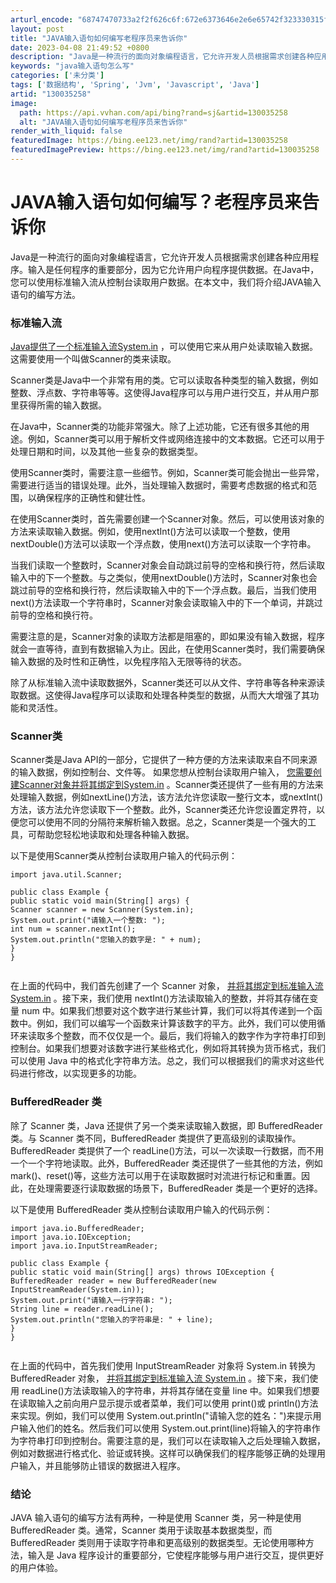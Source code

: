 ```yaml
---
arturl_encode: "68747470733a2f2f626c6f:672e6373646e2e6e65742f323330315f37373130323438382f:61727469636c652f64657461696c732f313330303335323538"
layout: post
title: "JAVA输入语句如何编写老程序员来告诉你"
date: 2023-04-08 21:49:52 +0800
description: "Java是一种流行的面向对象编程语言，它允许开发人员根据需求创建各种应用程序。输入是任何程序的重要部"
keywords: "java输入语句怎么写"
categories: ['未分类']
tags: ['数据结构', 'Spring', 'Jvm', 'Javascript', 'Java']
artid: "130035258"
image:
  path: https://api.vvhan.com/api/bing?rand=sj&artid=130035258
  alt: "JAVA输入语句如何编写老程序员来告诉你"
render_with_liquid: false
featuredImage: https://bing.ee123.net/img/rand?artid=130035258
featuredImagePreview: https://bing.ee123.net/img/rand?artid=130035258
---
```


# JAVA输入语句如何编写？老程序员来告诉你

Java是一种流行的面向对象编程语言，它允许开发人员根据需求创建各种应用程序。输入是任何程序的重要部分，因为它允许用户向程序提供数据。在Java中，您可以使用标准输入流从控制台读取用户数据。在本文中，我们将介绍JAVA输入语句的编写方法。

### 标准输入流

[Java提供了一个标准输入流System.in](http://xn--javasystem-tf2pypq2b17hn2ilsb564ob4ponxs20n.in/ "Java提供了一个标准输入流System.in")
，可以使用它来从用户处读取输入数据。这需要使用一个叫做Scanner的类来读取。

Scanner类是Java中一个非常有用的类。它可以读取各种类型的输入数据，例如整数、浮点数、字符串等等。这使得Java程序可以与用户进行交互，并从用户那里获得所需的输入数据。

在Java中，Scanner类的功能非常强大。除了上述功能，它还有很多其他的用途。例如，Scanner类可以用于解析文件或网络连接中的文本数据。它还可以用于处理日期和时间，以及其他一些复杂的数据类型。

使用Scanner类时，需要注意一些细节。例如，Scanner类可能会抛出一些异常，需要进行适当的错误处理。此外，当处理输入数据时，需要考虑数据的格式和范围，以确保程序的正确性和健壮性。

在使用Scanner类时，首先需要创建一个Scanner对象。然后，可以使用该对象的方法来读取输入数据。例如，使用nextInt()方法可以读取一个整数，使用nextDouble()方法可以读取一个浮点数，使用next()方法可以读取一个字符串。

当我们读取一个整数时，Scanner对象会自动跳过前导的空格和换行符，然后读取输入中的下一个整数。与之类似，使用nextDouble()方法时，Scanner对象也会跳过前导的空格和换行符，然后读取输入中的下一个浮点数。最后，当我们使用next()方法读取一个字符串时，Scanner对象会读取输入中的下一个单词，并跳过前导的空格和换行符。

需要注意的是，Scanner对象的读取方法都是阻塞的，即如果没有输入数据，程序就会一直等待，直到有数据输入为止。因此，在使用Scanner类时，我们需要确保输入数据的及时性和正确性，以免程序陷入无限等待的状态。

除了从标准输入流中读取数据外，Scanner类还可以从文件、字符串等各种来源读取数据。这使得Java程序可以读取和处理各种类型的数据，从而大大增强了其功能和灵活性。

### Scanner类

Scanner类是Java API的一部分，它提供了一种方便的方法来读取来自不同来源的输入数据，例如控制台、文件等。 如果您想从控制台读取用户输入，
[您需要创建Scanner对象并将其绑定到System.in](http://xn--scannersystem-v40vz8e3jv62l2nbch657b7ucisog84pzu4b99or98d.in/ "您需要创建Scanner对象并将其绑定到System.in")
。Scanner类还提供了一些有用的方法来处理输入数据，例如nextLine()方法，该方法允许您读取一整行文本，或nextInt()方法，该方法允许您读取下一个整数。此外，Scanner类还允许您设置定界符，以便您可以使用不同的分隔符来解析输入数据。总之，Scanner类是一个强大的工具，可帮助您轻松地读取和处理各种输入数据。

以下是使用Scanner类从控制台读取用户输入的代码示例：

```
import java.util.Scanner;

public class Example {
public static void main(String[] args) {
Scanner scanner = new Scanner(System.in);
System.out.print("请输入一个整数: ");
int num = scanner.nextInt();
System.out.println("您输入的数字是: " + num);
}
}


```

在上面的代码中，我们首先创建了一个 Scanner 对象，
[并将其绑定到标准输入流 System.in](http://xn--system-2l2jle44a96ao17e8eb01rz89arnqfh8d3s1c.in/ "并将其绑定到标准输入流System.in")
。接下来，我们使用 nextInt()方法读取输入的整数，并将其存储在变量 num 中。如果我们想要对这个数字进行某些计算，我们可以将其传递到一个函数中。例如，我们可以编写一个函数来计算该数字的平方。此外，我们可以使用循环来读取多个整数，而不仅仅是一个。最后，我们将输入的数字作为字符串打印到控制台。如果我们想要对该数字进行某些格式化，例如将其转换为货币格式，我们可以使用 Java 中的格式化字符串方法。总之，我们可以根据我们的需求对这些代码进行修改，以实现更多的功能。

### BufferedReader 类

除了 Scanner 类，Java 还提供了另一个类来读取输入数据，即 BufferedReader 类。与 Scanner 类不同，BufferedReader 类提供了更高级别的读取操作。BufferedReader 类提供了一个 readLine()方法，可以一次读取一行数据，而不用一个一个字符地读取。此外，BufferedReader 类还提供了一些其他的方法，例如 mark()、reset()等，这些方法可以用于在读取数据时对流进行标记和重置。因此，在处理需要逐行读取数据的场景下，BufferedReader 类是一个更好的选择。

以下是使用 BufferedReader 类从控制台读取用户输入的代码示例：

```
import java.io.BufferedReader;
import java.io.IOException;
import java.io.InputStreamReader;

public class Example {
public static void main(String[] args) throws IOException {
BufferedReader reader = new BufferedReader(new InputStreamReader(System.in));
System.out.print("请输入一行字符串: ");
String line = reader.readLine();
System.out.println("您输入的字符串是: " + line);
}
}


```

在上面的代码中，首先我们使用 InputStreamReader 对象将 System.in 转换为 BufferedReader 对象，
[并将其绑定到标准输入流 System.in](http://xn--system-2l2jle44a96ao17e8eb01rz89arnqfh8d3s1c.in/ "并将其绑定到标准输入流System.in")
。接下来，我们使用 readLine()方法读取输入的字符串，并将其存储在变量 line 中。如果我们想要在读取输入之前向用户显示提示或者菜单，我们可以使用 print()或 println()方法来实现。例如，我们可以使用 System.out.println("请输入您的姓名：")来提示用户输入他们的姓名。然后我们可以使用 System.out.print(line)将输入的字符串作为字符串打印到控制台。需要注意的是，我们可以在读取输入之后处理输入数据，例如对数据进行格式化、验证或转换。这样可以确保我们的程序能够正确的处理用户输入，并且能够防止错误的数据进入程序。

### 结论

JAVA 输入语句的编写方法有两种，一种是使用 Scanner 类，另一种是使用 BufferedReader 类。通常，Scanner 类用于读取基本数据类型，而 BufferedReader 类则用于读取字符串和更高级别的数据类型。无论使用哪种方法，输入是 Java 程序设计的重要部分，它使程序能够与用户进行交互，提供更好的用户体验。